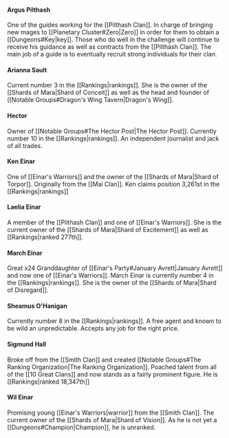 #### Argus Pilthash
One of the guides working for the [[Pilthash Clan]]. In charge of bringing new mages to [[Planetary Cluster#Zero|Zero]] in order for them to obtain a [[Dungeons#Key|key]]. Those who do well in the challenge will continue to receive his guidance as well as contracts from the [[Pilthash Clan]]. The main job of a guide is to eventually recruit strong individuals for their clan.
#### Arianna Sault
Current number 3 in the [[Rankings|rankings]]. She is the owner of the [[Shards of Mara|Shard of Conceit]] as well as the head and founder of [[Notable Groups#Dragon's Wing Tavern|Dragon's Wing]].
#### Hector
Owner of [[Notable Groups#The Hector Post|The Hector Post]]. Currently number 10 in the [[Rankings|rankings]]. An independent journalist and jack of all trades.
#### Ken Einar
One of [[Einar's Warriors]] and the owner of the [[Shards of Mara|Shard of Torpor]]. Originally from the [[Mai Clan]]. Ken claims position 3,261st in the [[Rankings|rankings]]
#### Laelia Einar
A member of the [[Pilthash Clan]] and one of [[Einar's Warriors]]. She is the current owner of the [[Shards of Mara|Shard of Excitement]] as well as [[Rankings|ranked 277th]].
#### March Einar
Great x24 Granddaughter of [[Einar's Party#January Avrett|January Avrett]] and now one of [[Einar's Warriors]]. March Einar is currently number 4 in the [[Rankings|rankings]]. She is the owner of the [[Shards of Mara|Shard of Disregard]].
#### Sheamus O'Hanigan
Currently number 8 in the [[Rankings|rankings]]. A free agent and known to be wild an unpredictable. Accepts any job for the right price.
#### Sigmund Hall
Broke off from the [[Smith Clan]] and created [[Notable Groups#The Ranking Organization|The Ranking Organization]]. Poached talent from all of the [[10 Great Clans]] and now stands as a fairly prominent figure. He is [[Rankings|ranked 18,347th]]
#### Wil Einar
Promising young [[Einar's Warriors|warrior]] from the [[Smith Clan]]. The current owner of the [[Shards of Mara|Shard of Vision]]. As he is not yet a [[Dungeons#Champion|Champion]], he is unranked.